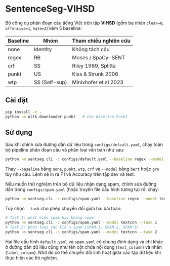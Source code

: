 # SentenceSeg-VIHSD

Bộ công cụ phân đoạn câu tiếng Việt trên tập **VIHSD** (gồm ba nhãn `clean=0`, `offensive=1`, `hate=2`) kèm 5 baseline:

| Baseline         | Nhóm        | Tham chiếu nghiên cứu         |
|------------------|--------------|-----------------------------------------|
| none             | Identity     | Không tách câu                         |
| regex            | RB           | Moses / SpaCy-SENT                      |
| crf              | SS           | Riley 1989, Splitta                     |
| punkt            | US           | Kiss & Strunk 2006                      |
| wtp              | SS (Self-sup)| Minixhofer et al 2023                   |


## Cài đặt

```bash
pip install -e .
python -m nltk.downloader punkt   # cho baseline Punkt
```

## Sử dụng

Sau khi chỉnh sửa đường dẫn dữ liệu trong `configs/default.yaml`, chạy toàn bộ pipeline phân đoạn câu và phân loại văn bản như sau:
```bash
python -m sentseg.cli -c configs/default.yaml --baseline regex --model textcnn
```

Thay `--baseline` bằng `none`, `punkt`, `wtp`, `crf` và `--model` bằng `bert` hoặc `gru` tùy nhu cầu. Lệnh sẽ in ra F1 và Accuracy trên tập dev và test.

Nếu muốn thử nghiệm trên bộ dữ liệu nhận dạng spam, chỉnh sửa đường dẫn trong
`configs/spam.yaml` (hoặc truyền file cấu hình tương tự) rồi chạy:

```bash
python -m sentseg.cli -c configs/spam.yaml --baseline regex --model textcnn
```

Tuỳ chọn `--task` cho phép chuyển đổi giữa hai bài toán:

```bash
# Task 1: phát hiện spam hay không spam
python -m sentseg.cli -c configs/spam.yaml --model textcnn --task 1
# Task 2: phân loại các kiểu spam (SPAM-1, SPAM-2, SPAM-3)
python -m sentseg.cli -c configs/spam.yaml --model textcnn --task 2
```

Hai file cấu hình `default.yaml` và `spam.yaml` có chung định dạng và chỉ khác ở
đường dẫn dữ liệu cũng như tên cột chứa nội dung (`text_column`) và nhãn
(`label_column`). Nhờ đó có thể chuyển đổi linh hoạt giữa các tập dữ liệu khi
thực hiện các thí nghiệm.



